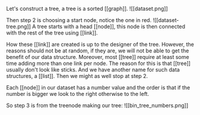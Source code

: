 Let's construct a tree, a tree is a sorted [[graph]].
![[dataset.png]]

Then step 2 is choosing a start node, notice the one in red.
![[dataset-tree.png]]
A tree starts with a head [[node]], this node is then connected with the rest of the tree using [[link]].

How these [[link]] are created is up to the designer of the tree. 
However, the reasons should not be at random, if they are, we will not be able to get the benefit of our data structure.
Moreover, most [[tree]] require at least some time adding more than one link per node.
The reason for this is that [[tree]] usually don't look like sticks.
And we have another name for such data structures, a [[list]].
Then we might as well stop at step 2.

Each [[node]] in our dataset has a number value and the order is that if the number is bigger we look to the right otherwise to the left.

So step 3 is from the treenode making our tree:
![[bin_tree_numbers.png]]
